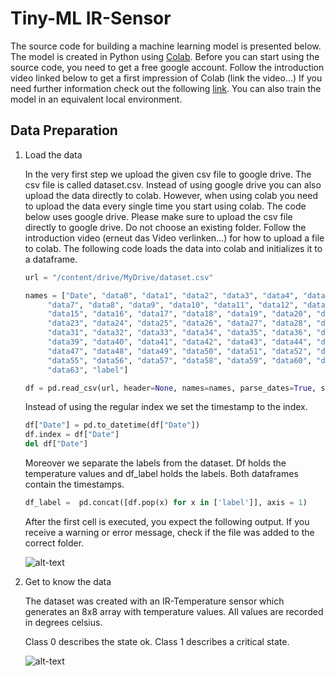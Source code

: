 # Tiny-ML IR-Sensor

The source code for building a machine learning model is presented below. The model is created in Python using [Colab](https://colab.research.google.com). Before you can start using the source code, you need to get a free google account. Follow the introduction video linked below to get a first impression of Colab (link the video...) If you need further information check out the following [link](https://towardsdatascience.com/getting-started-with-google-colab-f2fff97f594c).
You can also train the model in an equivalent local environment. 

## Data Preparation 

1) Load the data 

    In the very first step we upload the given csv file to google drive. The csv file is called dataset.csv. Instead of using google drive you can also upload the data directly to colab. However, when using colab you need to upload the data every single time you start using colab. The code below uses google drive. Please make sure to upload the csv file directly to google drive. Do not choose an existing folder. Follow the introduction video (erneut das Video verlinken...) for how to upload a file to colab.
    The following code loads the data into colab and initializes it to a dataframe. 
    
    ```python
    url = "/content/drive/MyDrive/dataset.csv"

    names = ["Date", "data0", "data1", "data2", "data3", "data4", "data5", "data6", \
         "data7", "data8", "data9", "data10", "data11", "data12", "data13", "data14", \
         "data15", "data16", "data17", "data18", "data19", "data20", "data21", "data22", \
         "data23", "data24", "data25", "data26", "data27", "data28", "data29", "data30", \
         "data31", "data32", "data33", "data34", "data35", "data36", "data37", "data38", \
         "data39", "data40", "data41", "data42", "data43", "data44", "data45", "data46",\
         "data47", "data48", "data49", "data50", "data51", "data52", "data53", "data54", \
         "data55", "data56", "data57", "data58", "data59", "data60", "data61", "data62", \
         "data63", "label"]

    df = pd.read_csv(url, header=None, names=names, parse_dates=True, sep=',')    
    ```
    
    Instead of using the regular index we set the timestamp to the index.  
    ```python 
    df["Date"] = pd.to_datetime(df["Date"]) 
    df.index = df["Date"]
    del df["Date"]
    ```
    Moreover we separate the labels from the dataset. Df holds the temperature values and df_label holds 
    the labels. Both dataframes contain the timestamps. 
    ```python 
    df_label =  pd.concat([df.pop(x) for x in ['label']], axis = 1)
    ```

    After the first cell is executed, you expect the following output. If you receive a warning or error message, check if the file was added to the correct folder. 
    
    ![alt-text][Output_data]

    [Output_data]: https://github.com/SSV-embedded/TinyML_IR-Sensor/blob/d2691e7bbba615b89f12176a07e70cc2fe7cc7a3/Output_data.png


2) Get to know the data 

    The dataset was created with an IR-Temperature sensor which generates an 8x8 array with temperature values. All values are recorded in degrees celsius. 
    
    Class 0 describes the state ok. Class 1 describes a critical state.

    
    ![alt-text][Bild]
    
    [Bild]: https://github.com/SSV-embedded/TinyML_IR-Sensor/blob/2cf61b172882a23991e954e01e803f0b2f337289/Bild_Github.png
 
